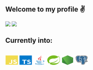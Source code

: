 ## Welcome to my profile ✌

 <div style="display: inline_block">
   <img height="160em" src="https://github-readme-stats.vercel.app/api?username=kaio05&show_icons=true&theme=chartreuse-dark&include_all_commits=true&count_private=true"/>
   <img height="160em" src="https://github-readme-stats.vercel.app/api/top-langs/?username=kaio05&layout=compact&langs_count=6&theme=chartreuse-dark"/>
<!--    <img src="img/troll.png" height="270em"> -->
</div>

## Currently into:
<div style="display: inline_block"><br>
  <img align="center" alt="Js" height="30" width="40" src="https://raw.githubusercontent.com/devicons/devicon/master/icons/javascript/javascript-plain.svg">
  <img align="center" alt="Typescript" height="30" width="40" src="https://raw.githubusercontent.com/devicons/devicon/master/icons/typescript/typescript-original.svg">
  <img align="center" alt="Java" height="30" width="40" src="https://raw.githubusercontent.com/devicons/devicon/master/icons/java/java-original.svg">
  <img align="center" alt="React" height="30" width="40" src="https://raw.githubusercontent.com/devicons/devicon/master/icons/spring/spring-original.svg">
  <img align="center" alt="Nodejs" height="30" width="40" src="https://raw.githubusercontent.com/devicons/devicon/master/icons/nodejs/nodejs-original.svg">
  <img align="center" alt="PostgreSQL" height="30" width="40" src="https://raw.githubusercontent.com/devicons/devicon/master/icons/postgresql/postgresql-original.svg">
</div>
 
<br>
 
<!--### Me acompanhe nessas redes: 😎

<div> 
  <a href="https://www.instagram.com/_kaioo05/" target="_blank"><img src="https://img.shields.io/badge/-Instagram-%23E4405F?style=for-the-badge&logo=instagram&logoColor=white" target="_blank"></a>
  <a href="https://www.linkedin.com/in/kaio-fernando-02b95626b/" target="_blank"><img src="https://img.shields.io/badge/-LinkedIn-%230077B5?style=for-the-badge&logo=linkedin&logoColor=white" target="_blank"></a>
</div>
-->
